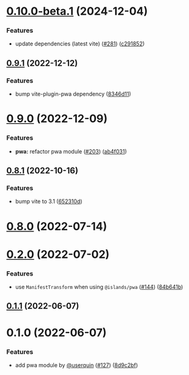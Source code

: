 # [0.10.0-beta.1](https://github.com/nuraui/nurajs/compare/pwa@0.9.1...pwa@0.10.0-beta.1) (2024-12-04)


### Features

* update dependencies (latest vite) ([#281](https://github.com/nuraui/nurajs/issues/281)) ([c291852](https://github.com/nuraui/nurajs/commit/c29185255e41e63830236ceb4c67de599aae2012))



## [0.9.1](https://github.com/nuraui/nurajs/compare/pwa@0.9.0...pwa@0.9.1) (2022-12-12)


### Features

* bump vite-plugin-pwa dependency ([8346d11](https://github.com/nuraui/nurajs/commit/8346d11e5c188bfccae5fcce102b7834d1c513f1))



# [0.9.0](https://github.com/nuraui/nurajs/compare/pwa@0.8.1...pwa@0.9.0) (2022-12-09)


### Features

* **pwa:** refactor pwa module ([#203](https://github.com/nuraui/nurajs/issues/203)) ([ab4f031](https://github.com/nuraui/nurajs/commit/ab4f031bb28ef1b98776439fbe6b4999abf0a430))



## [0.8.1](https://github.com/nuraui/nurajs/compare/pwa@0.8.0...pwa@0.8.1) (2022-10-16)


### Features

* bump vite to 3.1 ([652310d](https://github.com/nuraui/nurajs/commit/652310d32dc7574eab05008a358e3592487da0e7))



# [0.8.0](https://github.com/nuraui/nurajs/compare/pwa@0.2.0...pwa@0.8.0) (2022-07-14)



# [0.2.0](https://github.com/nuraui/nurajs/compare/pwa@0.1.1...pwa@0.2.0) (2022-07-02)


### Features

* use `ManifestTransform` when using `@islands/pwa` ([#144](https://github.com/nuraui/nurajs/issues/144)) ([84b641b](https://github.com/nuraui/nurajs/commit/84b641be2ddb242162c2e670d7cbe95496c1a182))



## [0.1.1](https://github.com/nuraui/nurajs/compare/pwa@0.1.0...pwa@0.1.1) (2022-06-07)



# 0.1.0 (2022-06-07)


### Features

* add pwa module by [@userquin](https://github.com/userquin) ([#127](https://github.com/nuraui/nurajs/issues/127)) ([8d9c2bf](https://github.com/nuraui/nurajs/commit/8d9c2bfb12ae5326815b34699b3c75e03bb7a2de))



